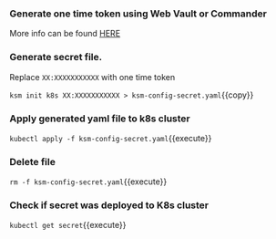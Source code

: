 

### Generate one time token using Web Vault or Commander

More info can be found [HERE](????)


### Generate secret file.

Replace `XX:XXXXXXXXXXX` with one time token

`ksm init k8s XX:XXXXXXXXXXX > ksm-config-secret.yaml`{{copy}}

### Apply generated yaml file to k8s cluster

`kubectl apply -f ksm-config-secret.yaml`{{execute}}

### Delete file

`rm -f ksm-config-secret.yaml`{{execute}}


### Check if secret was deployed to K8s cluster

`kubectl get secret`{{execute}}